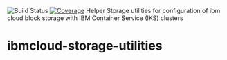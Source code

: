 ![Build Status](https://travis-ci.com/IBM/ibmcloud-storage-utilities.svg?branch=master)
[![Coverage](https://pages.github.ibm.com/alchemy-containers/armada-storage-block-plugin/coverage/master/badge.svg)](https://pages.github.ibm.com/alchemy-containers/armada-storage-block-plugin/coverage/master/cover.html)
Helper Storage utilities for configuration of ibm cloud block storage with IBM Container Service (IKS) clusters
# ibmcloud-storage-utilities

